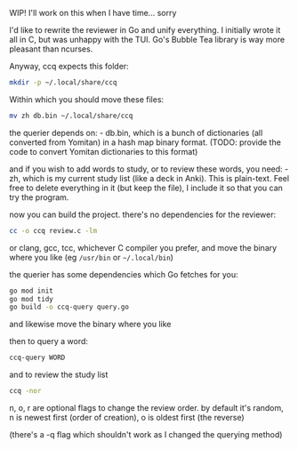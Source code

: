 WIP! I'll work on this when I have time... sorry

I'd like to rewrite the reviewer in Go and unify everything. I initially wrote it all in C, but was unhappy with the TUI. Go's Bubble Tea library is way more pleasant than ncurses.

Anyway, ccq expects this folder:
```sh
mkdir -p ~/.local/share/ccq
```

Within which you should move these files:
```sh
mv zh db.bin ~/.local/share/ccq
```

the querier depends on:
    - db.bin, which is a bunch of dictionaries (all converted from Yomitan) in a hash map binary format. (TODO: provide the code to convert Yomitan dictionaries to this format)

and if you wish to add words to study, or to review these words, you need:
    - zh, which is my current study list (like a deck in Anki). This is plain-text. Feel free to delete everything in it (but keep the file), I include it so that you can try the program.

now you can build the project. there's no dependencies for the reviewer:
```sh
cc -o ccq review.c -lm
```

or clang, gcc, tcc, whichever C compiler you prefer, and move the binary where you like (eg `/usr/bin` or `~/.local/bin`)

the querier has some dependencies which Go fetches for you:
```sh
go mod init
go mod tidy
go build -o ccq-query query.go
```

and likewise move the binary where you like

then to query a word:
```sh
ccq-query WORD
```

and to review the study list
```sh
ccq -nor
```

n, o, r are optional flags to change the review order. by default it's random, n is newest first (order of creation), o is oldest first (the reverse)

(there's a -q flag which shouldn't work as I changed the querying method)
